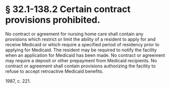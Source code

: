 # § 32.1-138.2 Certain contract provisions prohibited.

<p>No contract or agreement for nursing home care shall contain any provisions which restrict or limit the ability of a resident to apply for and receive Medicaid or which require a specified period of residency prior to applying for Medicaid. The resident may be required to notify the facility when an application for Medicaid has been made. No contract or agreement may require a deposit or other prepayment from Medicaid recipients. No contract or agreement shall contain provisions authorizing the facility to refuse to accept retroactive Medicaid benefits.</p><p>1987, c. 221.</p>